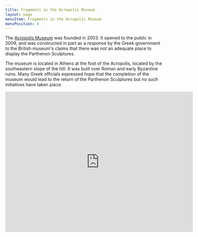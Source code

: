 ```yaml
---
title: Fragments in the Acropolis Museum
layout: page
menuItem: Fragments in the Acropolis Museum
menuPosition: 4
---
```


The [Acropolis Museum](https://en.wikipedia.org/wiki/Acropolis_Museum) was founded in 2003. It opened to the public in 2009, and was constructed in part as a response by the Greek government to the British museum's claims that there was not an adequate place to display the Parthenon Sculptures. 

The museum is located in Athens at the foot of the Acropolis, located by the southeastern slope of the hill. It was built over Roman and early Byzantine ruins. Many Greek officials expressed hope that the completion of the museum would lead to the return of the Parthenon Sculptures but no such initiatives have taken place.


<iframe src="https://www.google.com/maps/embed?pb=!1m18!1m12!1m3!1d3145.3718774172494!2d23.72632864983893!3d37.96844987962511!2m3!1f0!2f0!3f0!3m2!1i1024!2i768!4f13.1!3m3!1m2!1s0x14a1bd173f46e4e1%3A0xb00fb46a2c010a3c!2sAcropolis%20Museum!5e0!3m2!1sen!2sus!4v1670563096416!5m2!1sen!2sus" width="600" height="450" style="border:0;" allowfullscreen="" loading="lazy" referrerpolicy="no-referrer-when-downgrade"></iframe>
